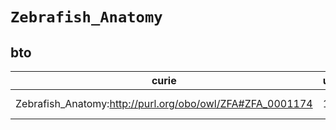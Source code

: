 # `Zebrafish_Anatomy`

## bto

| curie                                                     |   usages | nodes                                                                                                           |
|-----------------------------------------------------------|----------|-----------------------------------------------------------------------------------------------------------------|
| Zebrafish_Anatomy:http://purl.org/obo/owl/ZFA#ZFA_0001174 |        1 | [http://purl.obolibrary.org/obo/BTO:0005240](https://bioregistry.io/http://purl.obolibrary.org/obo/BTO:0005240) |
